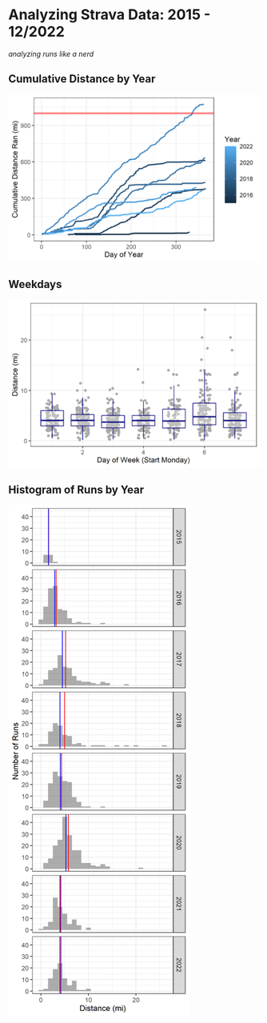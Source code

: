 # Analyzing Strava Data: 2015 - 12/2022
 *analyzing runs like a nerd*
 
 ## Cumulative Distance by Year
 ![Cumulative Distance Ran by Year](https://github.com/bnahkala/strava/blob/main/Cumulative.png)

## Weekdays
![Run Length by Weekday](https://github.com/bnahkala/strava/blob/main/Weekday.png)

## Histogram of Runs by Year
![Run Lengths by Year](https://github.com/bnahkala/strava/blob/main/Histograms.png)
